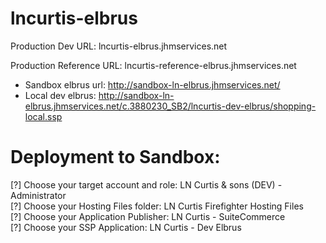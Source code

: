 # lncurtis-elbrus


Production Dev URL:  lncurtis-elbrus.jhmservices.net

Production Reference URL:  lncurtis-reference-elbrus.jhmservices.net

- Sandbox elbrus url: http://sandbox-ln-elbrus.jhmservices.net/
- Local dev elbrus: http://sandbox-ln-elbrus.jhmservices.net/c.3880230_SB2/lncurtis-dev-elbrus/shopping-local.ssp



# Deployment to Sandbox: 

[?] Choose your target account and role: LN Curtis & sons (DEV) - Administrator<br>
[?] Choose your Hosting Files folder: LN Curtis Firefighter Hosting Files<br>
[?] Choose your Application Publisher: LN Curtis - SuiteCommerce<br>
[?] Choose your SSP Application: LN Curtis - Dev Elbrus<br>